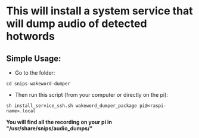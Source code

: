 # This will install a system service that will dump audio of detected hotwords

## Simple Usage:

 - Go to the folder:

```
cd snips-wakeword-dumper
```

 - Then run this script (from your computer or directly on the pi):

```
sh install_service_ssh.sh wakeword_dumper_package pi@<raspi-name>.local
```

**You will find all the recording on your pi in "/usr/share/snips/audio_dumps/"**

